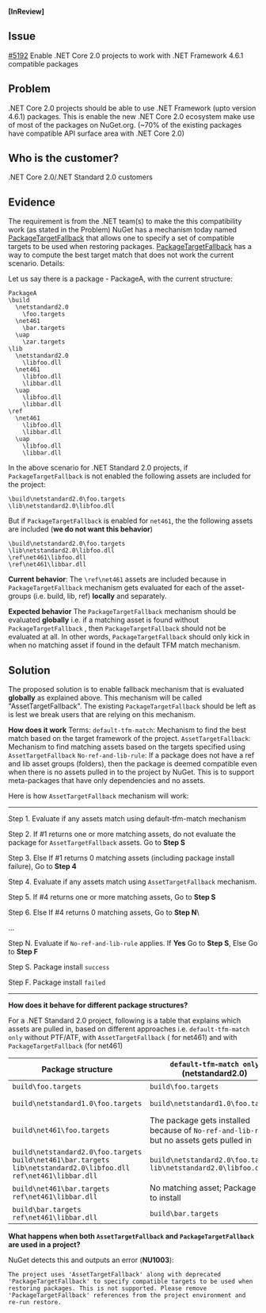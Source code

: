 **[InReview]**
## Issue
[#5192](https://github.com/NuGet/Home/issues/5192) Enable .NET Core 2.0 projects to work with .NET Framework 4.6.1 compatible packages 

## Problem
.NET Core 2.0 projects should be able to use .NET Framework (upto version 4.6.1) packages. This is enable the new .NET Core 2.0 ecosystem make use of most of the packages on NuGet.org. (~70% of the existing packages have compatible API surface area with .NET Core 2.0)

## Who is the customer?
.NET Core 2.0/.NET Standard 2.0 customers

## Evidence
The requirement is from the .NET team(s) to make the this compatibility work (as stated in the Problem)
NuGet has a mechanism today named [PackageTargetFallback](https://docs.microsoft.com/en-us/nuget/schema/msbuild-targets#packagetargetfallback) that allows one to specify a set of compatible targets to be used when restoring packages.
[PackageTargetFallback](https://docs.microsoft.com/en-us/nuget/schema/msbuild-targets#packagetargetfallback) has a way to compute the best target match that does not work the current scenario. Details:

Let us say there is a package - PackageA, with the current structure:
```
PackageA
\build
  \netstandard2.0
    \foo.targets
  \net461
    \bar.targets 
  \uap
    \zar.targets
\lib
  \netstandard2.0
    \libfoo.dll
  \net461
    \libfoo.dll
    \libbar.dll    
  \uap
    \libfoo.dll
    \libbar.dll
\ref
  \net461
    \libfoo.dll
    \libbar.dll    
  \uap
    \libfoo.dll
    \libbar.dll
```

In the above scenario for .NET Standard 2.0 projects, if `PackageTargetFallback` is not enabled the following assets are included for the project:
```
\build\netstandard2.0\foo.targets
\lib\netstandard2.0\libfoo.dll
```

But if `PackageTargetFallback` is enabled for `net461`, the the following assets are included (**we do not want this behavior**)
```
\build\netstandard2.0\foo.targets
\lib\netstandard2.0\libfoo.dll
\ref\net461\libfoo.dll
\ref\net461\libbar.dll
```
**Current behavior**: The `\ref\net461` assets are included because in `PackageTargetFallback` mechanism gets evaluated for each of the asset-groups (i.e. build, lib, ref) **locally** and separately. 

**Expected behavior** The `PackageTargetFallback` mechanism should be evaluated **globally** i.e. if a matching asset is found without `PackageTargetFallback` , then `PackageTargetFallback` should not be evaluated at all. In other words, `PackageTargetFallback` should only kick in when no matching asset if found in the default TFM match mechanism.

## Solution

The proposed solution is to enable fallback mechanism that is evaluated **globally** as explained above. This mechanism will be called "AssetTargetFallback". The existing `PackageTargetFallback` should be left as is lest we break users that are relying on this mechanism. 

**How does it work**
Terms:
`default-tfm-match`: Mechanism to find the best match based on the target framework of the project. 
`AssetTargetFallback`: Mechanism to find matching assets based on the targets specified using `AssetTargetFallback` 
`No-ref-and-lib-rule`: If a package does not have a ref and lib asset groups (folders), then the package is deemed compatible even when there is no assets pulled in to the project by NuGet. This is to support meta-packages that have only dependencies and no assets.

Here is how `AssetTargetFallback` mechanism will work:

------------

Step 1. Evaluate if any assets match using default-tfm-match mechanism

Step 2. If #1 returns one or more matching assets, do not evaluate the package for `AssetTargetFallback` assets. Go to **Step S**

Step 3. Else If #1 returns 0 matching assets (including package install failure), Go to **Step 4**

Step 4. Evaluate if any assets match using `AssetTargetFallback` mechanism.

Step 5. If #4 returns one or more matching assets, Go to **Step S**

Step 6. Else If #4 returns 0 matching assets, Go to **Step N**\

...

Step N. Evaluate if `No-ref-and-lib-rule` applies. If **Yes** Go to **Step S**, Else Go to **Step F** 

Step S. Package install ```success```

Step F. Package install ```failed```

------------

**How does it behave for different package structures?**

For a .NET Standard 2.0 project, following is a table that explains which assets are pulled in, based on different approaches i.e. `default-tfm-match only` without PTF/ATF, with `AssetTargetFallback` ( for net461) and with `PackageTargetFallback` (for net461)

| Package structure  | `default-tfm-match only` (netstandard2.0) | `AssetTargetFallback`(net461)  | `PackageTargetFallback`(net461)  | 
|---|---|---|---|
| `build\foo.targets`  | `build\foo.targets`  | **NE** `build\foo.targets`  | **NE** `build\foo.targets`  |
| `build\netstandard1.0\foo.targets`  | `build\netstandard1.0\foo.targets`  | **NE** `build\netstandard1.0\foo.targets`   | **NE** `build\netstandard1.0\foo.targets`  |
| `build\net461\foo.targets`  | The package gets installed because of `No-ref-and-lib-rule` but no assets gets pulled in | `build\net461\foo.targets` | `build\net461\foo.targets`  |
| `build\netstandard2.0\foo.targets` `build\net461\bar.targets` `lib\netstandard2.0\libfoo.dll` `ref\net461\libbar.dll` | `build\netstandard2.0\foo.targets` `lib\netstandard2.0\libfoo.dll`  | **NE** `build\netstandard2.0\foo.targets` `lib\netstandard2.0\libfoo.dll`  | `build\netstandard2.0\foo.targets` `lib\netstandard2.0\libfoo.dll`  `ref\net461\libbar.dll` |
| `build\net461\bar.targets` `ref\net461\libbar.dll` | No matching asset; Package fails to install | `build\net461\bar.targets` `ref\net461\libbar.dll` | `build\net461\bar.targets` `ref\net461\libbar.dll` |
| `build\bar.targets` `ref\net461\libbar.dll` | `build\bar.targets` | **NE** `build\bar.targets` | `build\net461\bar.targets` `ref\net461\libbar.dll` |

**What happens when both `AssetTargetFallback` and `PackageTargetFallback` are used in a project?**

NuGet detects this and outputs an error (**NU1003**):
```
The project uses 'AssetTargetFallback' along with deprecated 'PackageTargetFallback' to specify compatible targets to be used when restoring packages. This is not supported. Please remove 'PackageTargetFallback' references from the project environment and re-run restore.
``` 